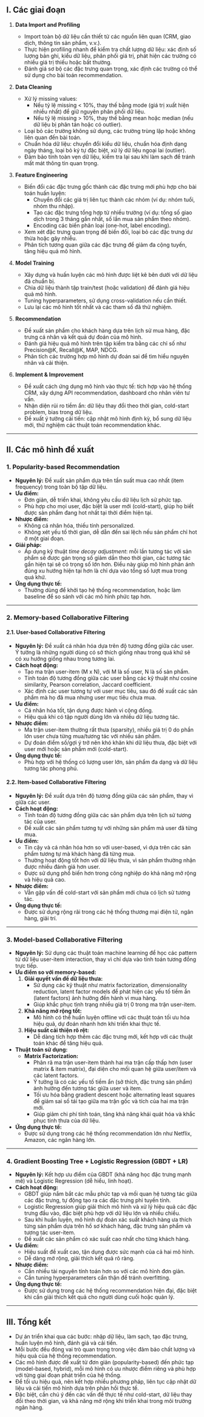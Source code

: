 
## I. Các giai đoạn

1. **Data Import and Profiling**  
   - Import toàn bộ dữ liệu cần thiết từ các nguồn liên quan (CRM, giao dịch, thông tin sản phẩm, v.v.).
   - Thực hiện profiling nhanh để kiểm tra chất lượng dữ liệu: xác định số lượng bản ghi, kiểu dữ liệu, phân phối giá trị, phát hiện các trường có nhiều giá trị thiếu hoặc bất thường.
   - Đánh giá sơ bộ các đặc trưng quan trọng, xác định các trường có thể sử dụng cho bài toán recommendation.

2. **Data Cleaning**  
   - Xử lý missing values:
     - Nếu tỷ lệ missing < 10%, thay thế bằng mode (giá trị xuất hiện nhiều nhất) để giữ nguyên phân phối dữ liệu.
     - Nếu tỷ lệ missing > 10%, thay thế bằng mean hoặc median (nếu dữ liệu bị phân tán hoặc có outlier).
   - Loại bỏ các trường không sử dụng, các trường trùng lặp hoặc không liên quan đến bài toán.
   - Chuẩn hóa dữ liệu: chuyển đổi kiểu dữ liệu, chuẩn hóa định dạng ngày tháng, loại bỏ ký tự đặc biệt, xử lý dữ liệu ngoại lai (outlier).
   - Đảm bảo tính toàn vẹn dữ liệu, kiểm tra lại sau khi làm sạch để tránh mất mát thông tin quan trọng.

3. **Feature Engineering**  
   - Biến đổi các đặc trưng gốc thành các đặc trưng mới phù hợp cho bài toán huấn luyện:
     - Chuyển đổi các giá trị liên tục thành các nhóm (ví dụ: nhóm tuổi, nhóm thu nhập).
     - Tạo các đặc trưng tổng hợp từ nhiều trường (ví dụ: tổng số giao dịch trong 3 tháng gần nhất, số lần mua sản phẩm theo nhóm).
     - Encoding các biến phân loại (one-hot, label encoding).
   - Xem xét đặc trưng quan trọng để biến đổi, loại bỏ các đặc trưng dư thừa hoặc gây nhiễu.
   - Phân tích tương quan giữa các đặc trưng để giảm đa cộng tuyến, tăng hiệu quả mô hình.

4. **Model Training**  
   - Xây dựng và huấn luyện các mô hình được liệt kê bên dưới với dữ liệu đã chuẩn bị.
   - Chia dữ liệu thành tập train/test (hoặc validation) để đánh giá hiệu quả mô hình.
   - Tuning hyperparameters, sử dụng cross-validation nếu cần thiết.
   - Lưu lại các mô hình tốt nhất và các tham số đã thử nghiệm.

5. **Recommendation**  
   - Đề xuất sản phẩm cho khách hàng dựa trên lịch sử mua hàng, đặc trưng cá nhân và kết quả dự đoán của mô hình.
   - Đánh giá hiệu quả mô hình trên tập kiểm tra bằng các chỉ số như Precision@K, Recall@K, MAP, NDCG.
   - Phân tích các trường hợp mô hình dự đoán sai để tìm hiểu nguyên nhân và cải thiện.

6. **Implement & Improvement**  
   - Đề xuất cách ứng dụng mô hình vào thực tế: tích hợp vào hệ thống CRM, xây dựng API recommendation, dashboard cho nhân viên tư vấn.
   - Nhận diện rủi ro tiềm ẩn: dữ liệu thay đổi theo thời gian, cold-start problem, bias trong dữ liệu.
   - Đề xuất ý tưởng cải tiến: cập nhật mô hình định kỳ, bổ sung dữ liệu mới, thử nghiệm các thuật toán recommendation khác.

---

## II. Các mô hình đề xuất

### 1. Popularity-based Recommendation

- **Nguyên lý:** Đề xuất sản phẩm dựa trên tần suất mua cao nhất (item frequency) trong toàn bộ tập dữ liệu.
- **Ưu điểm:**  
  - Đơn giản, dễ triển khai, không yêu cầu dữ liệu lịch sử phức tạp.
  - Phù hợp cho mọi user, đặc biệt là user mới (cold-start), giúp họ biết được sản phẩm đang hot nhất tại thời điểm hiện tại.
- **Nhược điểm:**  
  - Không cá nhân hóa, thiếu tính personalized.
  - Không xét yếu tố thời gian, dễ dẫn đến sai lệch nếu sản phẩm chỉ hot ở một giai đoạn.
- **Giải pháp:**  
  - Áp dụng kỹ thuật *time decay adjustment*: mỗi lần tương tác với sản phẩm sẽ được gán trọng số giảm dần theo thời gian, các tương tác gần hiện tại sẽ có trọng số lớn hơn. Điều này giúp mô hình phản ánh đúng xu hướng hiện tại hơn là chỉ dựa vào tổng số lượt mua trong quá khứ.
- **Ứng dụng thực tế:**  
  - Thường dùng để khởi tạo hệ thống recommendation, hoặc làm baseline để so sánh với các mô hình phức tạp hơn.

---

### 2. Memory-based Collaborative Filtering

#### 2.1. User-based Collaborative Filtering

- **Nguyên lý:** Đề xuất cá nhân hóa dựa trên độ tương đồng giữa các user. Ý tưởng là những người dùng có sở thích giống nhau trong quá khứ sẽ có xu hướng giống nhau trong tương lai.
- **Cách hoạt động:**  
  - Tạo ma trận user-item (M x N), với M là số user, N là số sản phẩm.
  - Tính toán độ tương đồng giữa các user bằng các kỹ thuật như cosine similarity, Pearson correlation, Jaccard coefficient.
  - Xác định các user tương tự với user mục tiêu, sau đó đề xuất các sản phẩm mà họ đã mua nhưng user mục tiêu chưa mua.
- **Ưu điểm:**  
  - Cá nhân hóa tốt, tận dụng được hành vi cộng đồng.
  - Hiệu quả khi có tập người dùng lớn và nhiều dữ liệu tương tác.
- **Nhược điểm:**  
  - Ma trận user-item thường rất thưa (sparsity), nhiều giá trị 0 do phần lớn user chưa từng mua/tương tác với nhiều sản phẩm.
  - Dự đoán điểm số/gợi ý trở nên khó khăn khi dữ liệu thưa, đặc biệt với user mới hoặc sản phẩm mới (cold-start).
- **Ứng dụng thực tế:**  
  - Phù hợp với hệ thống có lượng user lớn, sản phẩm đa dạng và dữ liệu tương tác phong phú.

#### 2.2. Item-based Collaborative Filtering

- **Nguyên lý:** Đề xuất dựa trên độ tương đồng giữa các sản phẩm, thay vì giữa các user.
- **Cách hoạt động:**  
  - Tính toán độ tương đồng giữa các sản phẩm dựa trên lịch sử tương tác của user.
  - Đề xuất các sản phẩm tương tự với những sản phẩm mà user đã từng mua.
- **Ưu điểm:**  
  - Tin cậy và cá nhân hóa hơn so với user-based, vì dựa trên các sản phẩm tương tự mà khách hàng đã từng mua.
  - Thường hoạt động tốt hơn với dữ liệu thưa, vì sản phẩm thường nhận được nhiều đánh giá hơn user.
  - Được sử dụng phổ biến hơn trong công nghiệp do khả năng mở rộng và hiệu quả cao.
- **Nhược điểm:**  
  - Vẫn gặp vấn đề cold-start với sản phẩm mới chưa có lịch sử tương tác.
- **Ứng dụng thực tế:**  
  - Được sử dụng rộng rãi trong các hệ thống thương mại điện tử, ngân hàng, giải trí.

---

### 3. Model-based Collaborative Filtering

- **Nguyên lý:** Sử dụng các thuật toán machine learning để học các pattern từ dữ liệu user-item interaction, thay vì chỉ dựa vào tính toán tương đồng trực tiếp.
- **Ưu điểm so với memory-based:**
  1. **Giải quyết vấn đề dữ liệu thưa:**  
     - Sử dụng các kỹ thuật như matrix factorization, dimensionality reduction, latent factor models để phát hiện các yếu tố tiềm ẩn (latent factors) ảnh hưởng đến hành vi mua hàng.
     - Giúp khắc phục tình trạng nhiều giá trị 0 trong ma trận user-item.
  2. **Khả năng mở rộng tốt:**  
     - Mô hình có thể huấn luyện offline với các thuật toán tối ưu hóa hiệu quả, dự đoán nhanh hơn khi triển khai thực tế.
  3. **Hiệu suất cải thiện rõ rệt:**  
     - Dễ dàng tích hợp thêm các đặc trưng mới, kết hợp với các thuật toán khác để tăng hiệu quả.
- **Thuật toán sử dụng:**  
  - **Matrix Factorization:**  
    - Phân rã ma trận user-item thành hai ma trận cấp thấp hơn (user matrix & item matrix), đại diện cho mối quan hệ giữa user/item và các latent factors.
    - Ý tưởng là có các yếu tố tiềm ẩn (sở thích, đặc trưng sản phẩm) ảnh hưởng đến tương tác giữa user và item.
    - Tối ưu hóa bằng gradient descent hoặc alternating least squares để giảm sai số tái tạo giữa ma trận gốc và tích của hai ma trận mới.
    - Giúp giảm chi phí tính toán, tăng khả năng khái quát hóa và khắc phục tính thưa của dữ liệu.
- **Ứng dụng thực tế:**  
  - Được sử dụng trong các hệ thống recommendation lớn như Netflix, Amazon, các ngân hàng lớn.

---

### 4. Gradient Boosting Tree + Logistic Regression (GBDT + LR)

- **Nguyên lý:** Kết hợp ưu điểm của GBDT (khả năng học đặc trưng mạnh mẽ) và Logistic Regression (dễ hiểu, linh hoạt).
- **Cách hoạt động:**  
  - GBDT giúp nắm bắt các mẫu phức tạp và mối quan hệ tương tác giữa các đặc trưng, tự động tạo ra các đặc trưng phi tuyến tính.
  - Logistic Regression giúp giải thích mô hình và xử lý hiệu quả các đặc trưng đầu vào, đặc biệt phù hợp với dữ liệu lớn và nhiều chiều.
  - Sau khi huấn luyện, mô hình dự đoán xác suất khách hàng ưa thích từng sản phẩm dựa trên hồ sơ khách hàng, đặc trưng sản phẩm và tương tác user-item.
  - Đề xuất các sản phẩm có xác suất cao nhất cho từng khách hàng.
- **Ưu điểm:**  
  - Hiệu suất đề xuất cao, tận dụng được sức mạnh của cả hai mô hình.
  - Dễ dàng mở rộng, giải thích kết quả rõ ràng.
- **Nhược điểm:**  
  - Cần nhiều tài nguyên tính toán hơn so với các mô hình đơn giản.
  - Cần tuning hyperparameters cẩn thận để tránh overfitting.
- **Ứng dụng thực tế:**  
  - Được sử dụng trong các hệ thống recommendation hiện đại, đặc biệt khi cần giải thích kết quả cho người dùng cuối hoặc quản lý.

---

## III. Tổng kết

- Dự án triển khai qua các bước: nhập dữ liệu, làm sạch, tạo đặc trưng, huấn luyện mô hình, đánh giá và cải tiến.
- Mỗi bước đều đóng vai trò quan trọng trong việc đảm bảo chất lượng và hiệu quả của hệ thống recommendation.
- Các mô hình được đề xuất từ đơn giản (popularity-based) đến phức tạp (model-based, hybrid), mỗi mô hình có ưu nhược điểm riêng và phù hợp với từng giai đoạn phát triển của hệ thống.
- Để tối ưu hiệu quả, nên kết hợp nhiều phương pháp, liên tục cập nhật dữ liệu và cải tiến mô hình dựa trên phản hồi thực tế.
- Đặc biệt, cần chú ý đến các vấn đề thực tế như cold-start, dữ liệu thay đổi theo thời gian, và khả năng mở rộng khi triển khai trong môi trường ngân hàng.
